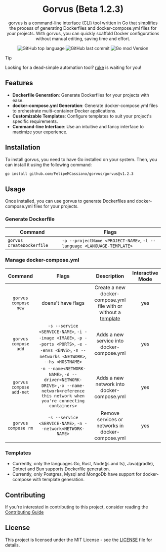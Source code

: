 <div align='center'>
  <h1>Gorvus (Beta 1.2.3)</h1>
  <p>gorvus is a command-line interface (CLI) tool written in Go that simplifies the process of generating Dockerfiles and docker-compose.yml files for your projects. With gorvus, you can quickly scaffold Docker configurations without manual editing, saving time and effort.</p>
  <img src='https://img.shields.io/github/languages/top/FelipeMCassiano/gorvus' alt='GitHub top language' />
  <img src='https://img.shields.io/github/last-commit/FelipeMCassiano/gorvus' alt='GitHub last commit' />
  <img src= 'https://img.shields.io/github/go-mod/go-version/FelipeMCassiano/gorvus' alt='Go mod Version'/>
</div>

> [!TIP]
> Looking for a dead-simple automation tool? [ruke](https://github.com/kauefraga/ruke) is waiting for you!

## Features

- **Dockerfile Generation**: Generate Dockerfiles for your projects with ease.
- **docker-compose.yml Generation**: Generate docker-compose.yml files to orchestrate multi-container Docker applications.
- **Customizable Templates**: Configure templates to suit your project's specific requirements.
- **Command-line Interface**: Use an intuitive and fancy interface to maximize your experience.

## Installation

To install gorvus, you need to have Go installed on your system. Then, you can install it using the following command:

```bash
go install github.com/FelipeMCassiano/gorvus/gorvus@v1.2.3
```
## Usage

Once installed, you can use gorvus to generate Dockerfiles and docker-compose.yml files for your projects.
### Generate Dockerfile
| Command | Flags |
| --- | --- |
| `gorvus createDockerfile` | `-p --projectName <PROJECT-NAME>`, `-l --language <LANGUAGE-TEMPLATE>` |  

### Manage docker-compose.yml
| Command | Flags | Description | Interactive Mode |
| :-----: | :---: | :---: | :---: |
| `gorvus compose new` | doens't have flags | Create a new docker-compose.yml file with or without a [template](###Templates) | yes |
| `gorvus compose add` | `-s --service <SERVICE-NAME>`, `-i --image <IMAGE>`, `-p --ports <PORTS>`, `-e --envs <ENVS>`, `-n --networks <NETWORK>`, `--hs <HOSTNAME>` | Adds a new service into docker-compose.yml | yes |
| `gorvus compose add-net` | `-n --name<NETWORK-NAME>`, `-d --driver<NETWORK-DRIVE>` ,`-x --name-network<reference this network when you're connecting containers>` | Adds a new network into docker-compose.yml | yes |
| `gorvus compose rm ` | `-s --service <SERVICE-NAME>`, `-n --network<NETWORK-NAME>` | Remove services or networks in docker-compose.yml | yes |

### Templates
- Currently, only the languages Go, Rust, Node(js and ts), Java(gradle), Dotnet and Bun supports Dockerfile generation.
-  Currently, only Postgres, Mysql and MongoDb have support for docker-compose with template generation.

## Contributing

If you're interested in contributing to this project, consider reading the [Contributing Guide](CONTRIBUTING.md)

## License

This project is licensed under the MIT License - see the [LICENSE](LICENSE) file for details.
